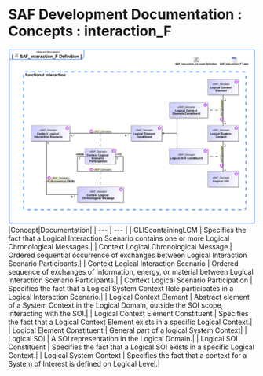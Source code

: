 # SAF Development Documentation : Concepts : interaction_F 
![SAF_interaction_F Definition.svg](./diagrams/SAF_interaction_F-Definition.svg)
|Concept|Documentation|
| --- | --- |
| CLIScontainingLCM | Specifies the fact that a Logical Interaction Scenario contains one or more Logical Chronological Messages.|
| Context Logical Chronological Message | Ordered sequential occurrence of exchanges between Logical Interaction Scenario Participants.|
| Context Logical Interaction Scenario | Ordered sequence of exchanges of information, energy, or material between Logical Interaction Scenario Participants.|
| Context Logical Scenario Participation | Specifies the fact that a Logical System Context Role participates in a Logical Interaction Scenario.|
| Logical Context Element | Abstract element of a System Context in the Logical Domain, outside the SOI scope, interacting with the SOI.|
| Logical Context Element Constituent | Specifies the fact that a Logical Context Element exists in a specific Logical Context.|
| Logical Element Constituent | General part of a logical System Context|
| Logical SOI | A SOI representation in the Logical Domain.|
| Logical SOI Constituent | Specifies the fact that a Logical SOI exists in a specific Logical Context.|
| Logical System Context | Specifies the fact that a context for a System of Interest is defined on Logical Level.|
